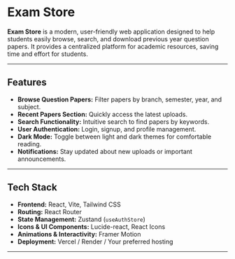 # Exam Store

**Exam Store** is a modern, user-friendly web application designed to help students easily browse, search, and download previous year question papers. It provides a centralized platform for academic resources, saving time and effort for students.

---

## Features

- **Browse Question Papers:** Filter papers by branch, semester, year, and subject.  
- **Recent Papers Section:** Quickly access the latest uploads.  
- **Search Functionality:** Intuitive search to find papers by keywords.  
- **User Authentication:** Login, signup, and profile management.  
- **Dark Mode:** Toggle between light and dark themes for comfortable reading.  
- **Notifications:** Stay updated about new uploads or important announcements.

---

## Tech Stack

- **Frontend:** React, Vite, Tailwind CSS  
- **Routing:** React Router  
- **State Management:** Zustand (`useAuthStore`)  
- **Icons & UI Components:** Lucide-react, React Icons  
- **Animations & Interactivity:** Framer Motion  
- **Deployment:** Vercel / Render / Your preferred hosting  

---
